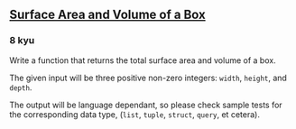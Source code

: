 <h2><a href=https://www.codewars.com/kata/565f5825379664a26b00007c/train/csharp target="_blank">Surface  Area and Volume of a Box</a></h2><h3>8 kyu</h3><p>Write a function that returns the total surface area and volume of a box.</p><p>The given input will be three positive non-zero integers: <code>width</code>, <code>height</code>, and <code>depth</code>.</p><p>The output will be language dependant, so please check sample tests for the corresponding data type, (<code>list</code>, <code>tuple</code>, <code>struct</code>, <code>query</code>, et cetera).</p>